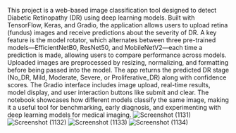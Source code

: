 This project is a web-based image classification tool designed to detect Diabetic Retinopathy (DR) using deep learning models. Built with TensorFlow, Keras, and Gradio, the application allows users to upload retina (fundus) images and receive predictions about the severity of DR. A key feature is the model rotator, which alternates between three pre-trained models—EfficientNetB0, ResNet50, and MobileNetV2—each time a prediction is made, allowing users to compare performance across models. Uploaded images are preprocessed by resizing, normalizing, and formatting before being passed into the model. The app returns the predicted DR stage (No_DR, Mild, Moderate, Severe, or Proliferative_DR) along with confidence scores. The Gradio interface includes image upload, real-time results, model display, and user interaction buttons like submit and clear. The notebook showcases how different models classify the same image, making it a useful tool for benchmarking, early diagnosis, and experimenting with deep learning models for medical imaging.
![Screenshot (1131)](https://github.com/user-attachments/assets/00f26f11-7873-4848-a634-4785115a40de)
![Screenshot (1132)](https://github.com/user-attachments/assets/4bc05df5-0619-4176-9e95-3c77b4570758)
![Screenshot (1133)](https://github.com/user-attachments/assets/32be42d0-b836-44e7-8a3a-fd8ed4fa073a)
![Screenshot (1134)](https://github.com/user-attachments/assets/a33cc262-8977-45e1-830e-4429a4159bc4)
